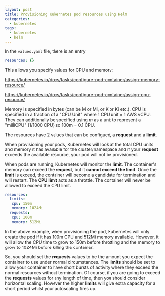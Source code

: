 ```yaml
---
layout: post
title: Provisioning Kubernetes pod resources using Helm
categories:
  - kubernetes
tags:
  - kubernetes
  - helm
---
```


In the `values.yaml` file, there is an entry

```yaml
resources: {}
```

This allows you specify values for CPU and memory:

<https://kubernetes.io/docs/tasks/configure-pod-container/assign-memory-resource/>

<https://kubernetes.io/docs/tasks/configure-pod-container/assign-cpu-resource/>

Memory is specified in bytes (can be M or Mi, or K or Ki etc.). CPU is specified in a fraction
of a "CPU Unit" where 1 CPU unit = 1 AWS vCPU. They can additionally be specified using _m_ as a unit
to represent a "milliCPU" (1/1000 CPU) so 100m = 0.1 CPU.

The resources have 2 values that can be configued, a **request** and a **limit**.

When provisioning your pods, Kubernetes will look at the total CPU units and memory it has
available for the cluster/namespace and if your **request** exceeds the available resource, your pod will not be provisioned.

When pods are running, Kubernetes will monitor the **limit**.
The container's memory can exceed the **request**, but it **cannot exceed the limit**.
Once the **limit** is exceed, the container will become a candidate for termination and will restart.
The **CPU limit** acts as a throttle. The container will never be allowed to exceed the CPU limit.

```yaml
resources:
  limits:
   cpu: 150m
   memory: 1024Mi
  requests:
   cpu: 100m
   memory: 512Mi
```

In the above example, when provisioning the pod, Kubernetes will only create the pod if it has 100m CPU and 512Mi
memory available.
However, it will allow the CPU time to grow to 150m before throttling and the memory to grow to 1024Mi before
killing the container.

So, you should set the **requests** values to be the amount you expect the container to use under normal circumstances.
The **limits** should be set to allow your container to have short bursts of activity where they exceed the normal
resources without termination.
Of course, if you are going to exceed the **requests** values for any length of time, then you should consider
horizontal scaling. However the higher **limits** will give extra capacity for a short period whilst your autoscaling fires up.
